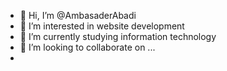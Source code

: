 - 👋 Hi, I’m @AmbasaderAbadi
- 👀 I’m interested in website development
- 🌱 I’m currently studying information technology
- 💞️ I’m looking to collaborate on ...
- 

<!---
AmbasaderAbadi/AmbasaderAbadi is a ✨ special ✨ repository because its `README.md` (this file) appears on your GitHub profile.
You can click the Preview link to take a look at your changes.
--->
